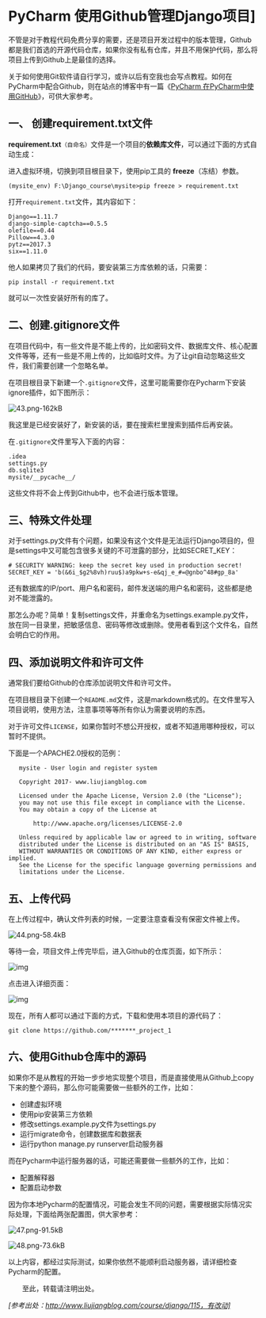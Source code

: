 # PyCharm 使用Github管理Django项目]

不管是对于教程代码免费分享的需要，还是项目开发过程中的版本管理，Github都是我们首选的开源代码仓库，如果你没有私有仓库，并且不用保护代码，那么将项目上传到Github上是最佳的选择。

关于如何使用Git软件请自行学习，或许以后有空我也会写点教程。如何在PyCharm中配合Github，则在站点的博客中有一篇《[PyCharm 在PyCharm中使用GitHub](https://www.cnblogs.com/wcwnina/p/9112255.html)》，可供大家参考。

## 一、 创建requirement.txt文件

**requirement.txt**`（自命名）`文件是一个项目的**依赖库文件**，可以通过下面的方式自动生成：

进入虚拟环境，切换到项目根目录下，使用pip工具的 **freeze**（冻结）参数。

```
(mysite_env) F:\Django_course\mysite>pip freeze > requirement.txt
```

打开`requirement.txt`文件，其内容如下：

```
Django==1.11.7
django-simple-captcha==0.5.5
olefile==0.44
Pillow==4.3.0
pytz==2017.3
six==1.11.0
```

他人如果拷贝了我们的代码，要安装第三方库依赖的话，只需要：

```
pip install -r requirement.txt
```

就可以一次性安装好所有的库了。

## 二、创建.gitignore文件

在项目代码中，有一些文件是不能上传的，比如密码文件、数据库文件、核心配置文件等等，还有一些是不用上传的，比如临时文件。为了让git自动忽略这些文件，我们需要创建一个忽略名单。

在项目根目录下新建一个`.gitignore`文件，这里可能需要你在Pycharm下安装ignore插件，如下图所示：

![43.png-162kB](http://static.zybuluo.com/feixuelove1009/sesbyfupnop42neufjcddiil/43.png)

我这里是已经安装好了，新安装的话，要在搜索栏里搜索到插件后再安装。

在`.gitignore`文件里写入下面的内容：

```
.idea
settings.py
db.sqlite3
mysite/__pycache__/
```

这些文件将不会上传到Github中，也不会进行版本管理。

## 三、特殊文件处理

对于settings.py文件有个问题，如果没有这个文件是无法运行Django项目的，但是settings中又可能包含很多关键的不可泄露的部分，比如SECRET_KEY：

```
# SECURITY WARNING: keep the secret key used in production secret!
SECRET_KEY = 'b(&6i_$g2%8vh)ruu$)a9pkw+s-e&qj_e_#=@gnbo^48#gp_8a'
```

还有数据库的IP/port、用户名和密码，邮件发送端的用户名和密码，这些都是绝对不能泄露的。

那怎么办呢？简单！复制settings文件，并重命名为settings.example.py文件，放在同一目录里，把敏感信息、密码等修改或删除。使用者看到这个文件名，自然会明白它的作用。

## 四、添加说明文件和许可文件

通常我们要给Github的仓库添加说明文件和许可文件。

在项目根目录下创建一个`README.md`文件，这是markdown格式的。在文件里写入项目说明，使用方法，注意事项等等所有你认为需要说明的东西。

对于许可文件`LICENSE`，如果你暂时不想公开授权，或者不知道用哪种授权，可以暂时不提供。

下面是一个APACHE2.0授权的范例：

```
   mysite - User login and register system

   Copyright 2017- www.liujiangblog.com

   Licensed under the Apache License, Version 2.0 (the "License");
   you may not use this file except in compliance with the License.
   You may obtain a copy of the License at

       http://www.apache.org/licenses/LICENSE-2.0

   Unless required by applicable law or agreed to in writing, software
   distributed under the License is distributed on an "AS IS" BASIS,
   WITHOUT WARRANTIES OR CONDITIONS OF ANY KIND, either express or implied.
   See the License for the specific language governing permissions and
   limitations under the License.
```

## 五、上传代码

在上传过程中，确认文件列表的时候，一定要注意查看没有保密文件被上传。

![44.png-58.4kB](http://static.zybuluo.com/feixuelove1009/kt1ef1vogwsctud4ohxr7mrs/44.png)

等待一会，项目文件上传完毕后，进入Github的仓库页面，如下所示：

![img](https://images2018.cnblogs.com/blog/1202586/201806/1202586-20180609180420797-1734223189.png)

 

点击进入详细页面：

![img](https://images2018.cnblogs.com/blog/1202586/201806/1202586-20180609180122073-1295608454.png)

 

现在，所有人都可以通过下面的方式，下载和使用本项目的源代码了：

```
git clone https://github.com/*******_project_1
```

## 六、使用Github仓库中的源码

如果你不是从教程的开始一步步地实现整个项目，而是直接使用从Github上copy下来的整个源码，那么你可能需要做一些额外的工作，比如：

- 创建虚拟环境
- 使用pip安装第三方依赖
- 修改settings.example.py文件为settings.py
- 运行migrate命令，创建数据库和数据表
- 运行python manage.py runserver启动服务器

而在Pycharm中运行服务器的话，可能还需要做一些额外的工作，比如：

- 配置解释器
- 配置启动参数

因为你本地Pycharm的配置情况，可能会发生不同的问题，需要根据实际情况实际处理，下面给两张配置图，供大家参考：

![47.png-91.5kB](http://static.zybuluo.com/feixuelove1009/enqnleo3mo0wp9eak6bswtrb/47.png)

![48.png-73.6kB](http://static.zybuluo.com/feixuelove1009/rckdsjzq2cp4ogeo5gtn7nti/48.png)

以上内容，都经过实际测试，如果你依然不能顺利启动服务器，请详细检查Pycharm的配置。

 

　　至此，转载请注明出处。

*[参考出处：http://www.liujiangblog.com/course/django/115，有改动]*
